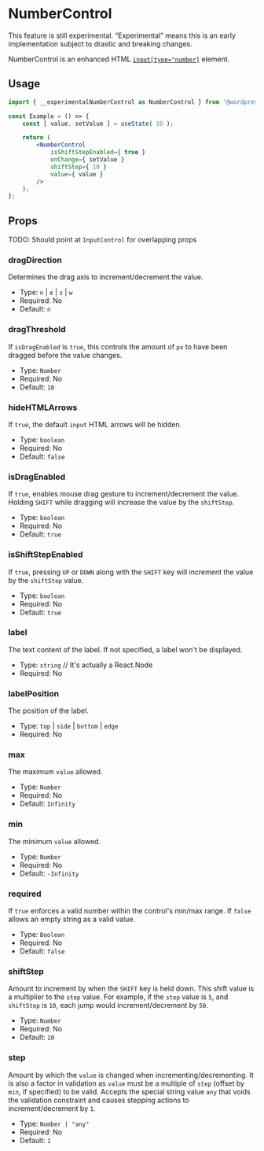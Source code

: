 # NumberControl

<div class="callout callout-alert">
This feature is still experimental. “Experimental” means this is an early implementation subject to drastic and breaking changes.
</div>

NumberControl is an enhanced HTML [`input[type="number]`](https://developer.mozilla.org/en-US/docs/Web/HTML/Element/input/number) element.

## Usage

```jsx
import { __experimentalNumberControl as NumberControl } from '@wordpress/components';

const Example = () => {
	const [ value, setValue ] = useState( 10 );

	return (
		<NumberControl
			isShiftStepEnabled={ true }
			onChange={ setValue }
			shiftStep={ 10 }
			value={ value }
		/>
	);
};
```

## Props

TODO: Should point at `InputControl` for overlapping props

### dragDirection

Determines the drag axis to increment/decrement the value.

-   Type: `n` | `e` | `s` | `w`
-   Required: No
-   Default: `n`

### dragThreshold

If `isDragEnabled` is `true`, this controls the amount of `px` to have been dragged before the value changes.

-   Type: `Number`
-   Required: No
-   Default: `10`

### hideHTMLArrows

If `true`, the default `input` HTML arrows will be hidden.

-   Type: `boolean`
-   Required: No
-   Default: `false`

### isDragEnabled

If `true`, enables mouse drag gesture to increment/decrement the value. Holding `SHIFT` while dragging will increase the value by the `shiftStep`.

-   Type: `boolean`
-   Required: No
-   Default: `true`

### isShiftStepEnabled

If `true`, pressing `UP` or `DOWN` along with the `SHIFT` key will increment the value by the `shiftStep` value.

-   Type: `boolean`
-   Required: No
-   Default: `true`

### label

The text content of the label. If not specified, a label won't be displayed.

-   Type: `string` // It's actually a React.Node
-   Required: No

### labelPosition

The position of the label.

-   Type: `top` | `side` | `bottom` | `edge`
-   Required: No

### max

The maximum `value` allowed.

-   Type: `Number`
-   Required: No
-   Default: `Infinity`

### min

The minimum `value` allowed.

-   Type: `Number`
-   Required: No
-   Default: `-Infinity`

### required

If `true` enforces a valid number within the control's min/max range. If `false` allows an empty string as a valid value.

-   Type: `Boolean`
-   Required: No
-   Default: `false`

### shiftStep

Amount to increment by when the `SHIFT` key is held down. This shift value is a multiplier to the `step` value. For example, if the `step` value is `5`, and `shiftStep` is `10`, each jump would increment/decrement by `50`.

-   Type: `Number`
-   Required: No
-   Default: `10`

### step

Amount by which the `value` is changed when incrementing/decrementing. It is also a factor in validation as `value` must be a multiple of `step` (offset by `min`, if specified) to be valid. Accepts the special string value `any` that voids the validation constraint and causes stepping actions to increment/decrement by `1`.

-   Type: `Number | "any"`
-   Required: No
-   Default: `1`
